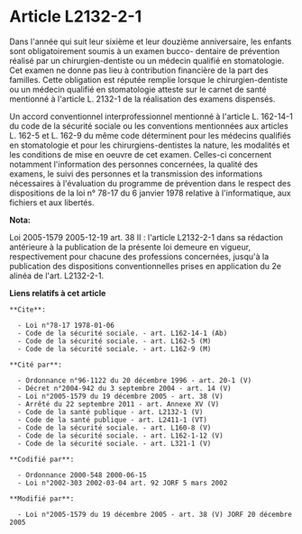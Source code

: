 # Article L2132-2-1

Dans l'année qui suit leur sixième et leur douzième anniversaire, les enfants sont obligatoirement soumis à un examen bucco-
dentaire de prévention réalisé par un chirurgien-dentiste ou un médecin qualifié en stomatologie. Cet examen ne donne pas
lieu à contribution financière de la part des familles. Cette obligation est réputée remplie lorsque le chirurgien-dentiste
ou un médecin qualifié en stomatologie atteste sur le carnet de santé mentionné à l'article L. 2132-1 de la réalisation des
examens dispensés.

Un accord conventionnel interprofessionnel mentionné à l'article L. 162-14-1 du code de la sécurité sociale ou les
conventions mentionnées aux articles L. 162-5 et L. 162-9 du même code déterminent pour les médecins qualifiés en
stomatologie et pour les chirurgiens-dentistes la nature, les modalités et les conditions de mise en oeuvre de cet examen.
Celles-ci concernent notamment l'information des personnes concernées, la qualité des examens, le suivi des personnes et la
transmission des informations nécessaires à l'évaluation du programme de prévention dans le respect des dispositions de la
loi n° 78-17 du 6 janvier 1978 relative à l'informatique, aux fichiers et aux libertés.

**Nota:**

Loi 2005-1579 2005-12-19 art. 38 II : l'article L2132-2-1 dans sa rédaction antérieure à la publication de la présente loi
demeure en vigueur, respectivement pour chacune des professions concernées, jusqu'à la publication des dispositions
conventionnelles prises en application du 2e alinéa de l'art. L2132-2-1.

**Liens relatifs à cet article**

	**Cite**:

	  - Loi n°78-17 1978-01-06
	  - Code de la sécurité sociale. - art. L162-14-1 (Ab)
	  - Code de la sécurité sociale. - art. L162-5 (M)
	  - Code de la sécurité sociale. - art. L162-9 (M)

	**Cité par**:

	  - Ordonnance n°96-1122 du 20 décembre 1996 - art. 20-1 (V)
	  - Décret n°2004-942 du 3 septembre 2004 - art. 14 (V)
	  - Loi n°2005-1579 du 19 décembre 2005 - art. 38 (V)
	  - Arrêté du 22 septembre 2011 - art. Annexe XV (V)
	  - Code de la santé publique - art. L2132-1 (V)
	  - Code de la santé publique - art. L2411-1 (VT)
	  - Code de la sécurité sociale. - art. L160-8 (V)
	  - Code de la sécurité sociale. - art. L162-1-12 (V)
	  - Code de la sécurité sociale. - art. L321-1 (V)

	**Codifié par**:

	  - Ordonnance 2000-548 2000-06-15
	  - Loi n°2002-303 2002-03-04 art. 92 JORF 5 mars 2002

	**Modifié par**:

	  - Loi n°2005-1579 du 19 décembre 2005 - art. 38 (V) JORF 20 décembre 2005
